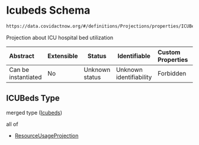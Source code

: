 # Icubeds Schema

```txt
https://data.covidactnow.org/#/definitions/Projections/properties/ICUBeds
```

Projection about ICU hospital bed utilization


| Abstract            | Extensible | Status         | Identifiable            | Custom Properties | Additional Properties | Access Restrictions | Defined In                                                   |
| :------------------ | ---------- | -------------- | ----------------------- | :---------------- | --------------------- | ------------------- | ------------------------------------------------------------ |
| Can be instantiated | No         | Unknown status | Unknown identifiability | Forbidden         | Allowed               | none                | [schemas.json\*](../out/schemas.json "open original schema") |

## ICUBeds Type

merged type ([Icubeds](schemas-definitions-projections-properties-icubeds.md))

all of

-   [ResourceUsageProjection](schemas-definitions-resourceusageprojection.md "check type definition")
